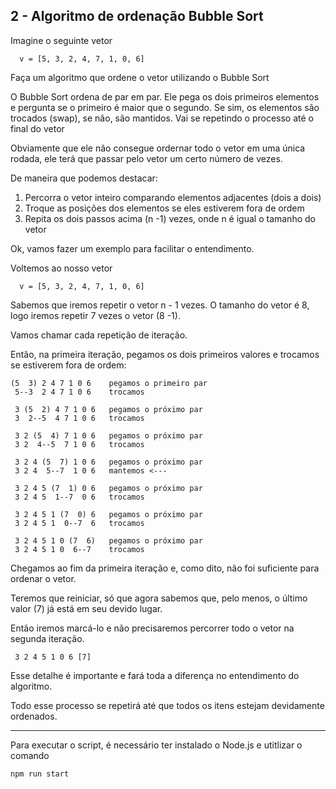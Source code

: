 ## 2 - Algoritmo de ordenação Bubble Sort

Imagine o seguinte vetor

```
  v = [5, 3, 2, 4, 7, 1, 0, 6]
```

Faça um algoritmo que ordene o vetor utilizando o Bubble Sort

O Bubble Sort ordena de par em par. Ele pega os dois primeiros elementos e pergunta se o primeiro é maior que o segundo. Se sim, os elementos são trocados (swap), se não, são mantidos. Vai se repetindo o processo até o final do vetor

Obviamente que ele não consegue ordernar todo o vetor em uma única rodada, ele terá que passar pelo vetor um certo número de vezes.

De maneira que podemos destacar:

1. Percorra o vetor inteiro comparando elementos adjacentes (dois a dois)
2. Troque as posições dos elementos se eles estiverem fora de ordem
3. Repita os dois passos acima (n -1) vezes, onde n é igual o tamanho do vetor

Ok, vamos fazer um exemplo para facilitar o entendimento.

Voltemos ao nosso vetor

```
  v = [5, 3, 2, 4, 7, 1, 0, 6]
```

Sabemos que iremos repetir o vetor n - 1 vezes. O tamanho do vetor é 8, logo iremos repetir 7 vezes o vetor (8 -1).

Vamos chamar cada repetição de iteração.

Então, na primeira iteração, pegamos os dois primeiros valores e trocamos se estiverem fora de ordem:

```
(5  3) 2 4 7 1 0 6    pegamos o primeiro par
 5--3  2 4 7 1 0 6    trocamos

 3 (5  2) 4 7 1 0 6   pegamos o próximo par
 3  2--5  4 7 1 0 6   trocamos

 3 2 (5  4) 7 1 0 6   pegamos o próximo par
 3 2  4--5  7 1 0 6   trocamos

 3 2 4 (5  7) 1 0 6   pegamos o próximo par
 3 2 4  5--7  1 0 6   mantemos <---

 3 2 4 5 (7  1) 0 6   pegamos o próximo par
 3 2 4 5  1--7  0 6   trocamos

 3 2 4 5 1 (7  0) 6   pegamos o próximo par
 3 2 4 5 1  0--7  6   trocamos

 3 2 4 5 1 0 (7  6)   pegamos o próximo par
 3 2 4 5 1 0  6--7    trocamos
```

Chegamos ao fim da primeira iteração e, como dito, não foi suficiente para ordenar o vetor.

Teremos que reiniciar, só que agora sabemos que, pelo menos, o último valor (7) já está em seu devido lugar.

Então iremos marcá-lo e não precisaremos percorrer todo o vetor na segunda iteração.

```
 3 2 4 5 1 0 6 [7]
```

Esse detalhe é importante e fará toda a diferença no entendimento do algoritmo.

Todo esse processo se repetirá até que todos os itens estejam devidamente ordenados.

---

Para executar o script, é necessário ter instalado o Node.js e utitlizar o comando

```
npm run start
```
